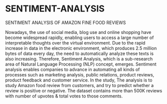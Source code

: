# SENTIMENT-ANALYSIS
SENTIMENT ANALYSIS OF AMAZON FINE FOOD REVIEWS

Nowadays, the use of social media, blog use and online shopping have become widespread rapidly, enabling users to access a large number of interpretable thoughts over the virtual environment. Due to the rapid increase in data in the electronic environment, which produces 2.5 million bytes of data every day, the need to automatically analyze these texts is also increasing. Therefore, Sentiment Analysis, which is a sub-research area of Natural Language Processing (NLP) concept, emerges. Sentiment analysis enables companies to advance in automating all kinds of processes such as marketing analysis, public relations, product reviews, product feedback and customer service. In the study, The analysis is to study Amazon food review from customers, and try to predict whether a review is positive or negative. The dataset contains more than 500K reviews with number of upvotes & total votes to those comments.
